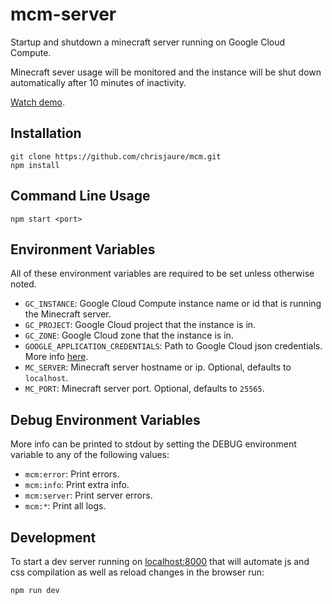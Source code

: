 # mcm-server
Startup and shutdown a minecraft server running on Google Cloud Compute.

Minecraft sever usage will be monitored and the instance will be shut down automatically after 10 minutes of inactivity.

[Watch demo](https://youtu.be/-I8xJFH96Bc).

## Installation

```
git clone https://github.com/chrisjaure/mcm.git
npm install
```

## Command Line Usage

```
npm start <port>
```

## Environment Variables

All of these environment variables are required to be set unless otherwise noted.

- `GC_INSTANCE`: Google Cloud Compute instance name or id that is running the Minecraft server.
- `GC_PROJECT`: Google Cloud project that the instance is in.
- `GC_ZONE`: Google Cloud zone that the instance is in.
- `GOOGLE_APPLICATION_CREDENTIALS`: Path to Google Cloud json credentials. More info [here](https://developers.google.com/identity/protocols/application-default-credentials#howtheywork).
- `MC_SERVER`: Minecraft server hostname or ip. Optional, defaults to `localhost`.
- `MC_PORT`: Minecraft server port. Optional, defaults to `25565`.

## Debug Environment Variables

More info can be printed to stdout by setting the DEBUG environment variable to any of the following values:

- `mcm:error`: Print errors.
- `mcm:info`: Print extra info.
- `mcm:server`: Print server errors.
- `mcm:*`: Print all logs.

## Development

To start a dev server running on [localhost:8000](http://localhost:8000) that will automate js and css compilation as well as reload changes in the browser run:

```
npm run dev
```
